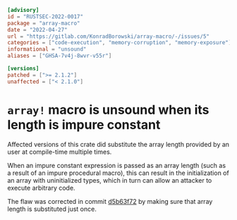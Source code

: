 ```toml
[advisory]
id = "RUSTSEC-2022-0017"
package = "array-macro"
date = "2022-04-27"
url = "https://gitlab.com/KonradBorowski/array-macro/-/issues/5"
categories = ["code-execution", "memory-corruption", "memory-exposure"]
informational = "unsound"
aliases = ["GHSA-7v4j-8wvr-v55r"]

[versions]
patched = [">= 2.1.2"]
unaffected = ["< 2.1.0"]
```

# `array!` macro is unsound when its length is impure constant

Affected versions of this crate did substitute the array length provided by an user at compile-time multiple times.

When an impure constant expression is passed as an array length (such as a result of an impure procedural macro), this can result in the initialization of an array with uninitialized types, which in turn can allow an attacker to execute arbitrary code.

The flaw was corrected in commit [d5b63f72](https://gitlab.com/KonradBorowski/array-macro/-/commit/d5b63f72090f3809c21ac28f9cfd84f12559bf7d) by making sure that array length is substituted just once.

